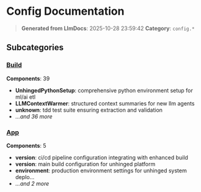 # Config Documentation

> **Generated from LlmDocs**: 2025-10-28 23:59:42
> **Category**: `config.*`

## Subcategories

### [Build](build.md)

**Components**: 39

- **UnhingedPythonSetup**: comprehensive python environment setup for ml/ai etl
- **LLMContextWarmer**: structured context summaries for new llm agents
- **unknown**: tdd test suite ensuring extraction and validation
- *...and 36 more*

### [App](app.md)

**Components**: 5

- **version**: ci/cd pipeline configuration integrating with enhanced build
- **version**: main build configuration for unhinged platform
- **environment**: production environment settings for unhinged system deplo...
- *...and 2 more*


